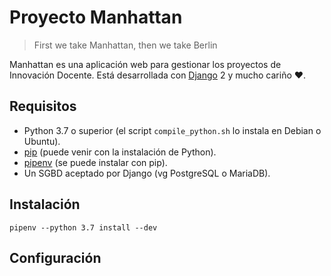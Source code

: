 Proyecto Manhattan
==================

> First we take Manhattan, then we take Berlin

Manhattan es una aplicación web para gestionar los proyectos de Innovación Docente.
Está desarrollada con [Django](https://www.djangoproject.com/) 2 y mucho cariño ♥.


Requisitos
----------

* Python 3.7 o superior (el script `compile_python.sh` lo instala en Debian o Ubuntu).
* [pip](https://pip.pypa.io/en/stable/installing/) (puede venir con la instalación de Python).
* [pipenv](https://github.com/pypa/pipenv) (se puede instalar con pip).
* Un SGBD aceptado por Django (vg PostgreSQL o MariaDB).


Instalación
-----------

`pipenv --python 3.7 install --dev`


Configuración
-------------

